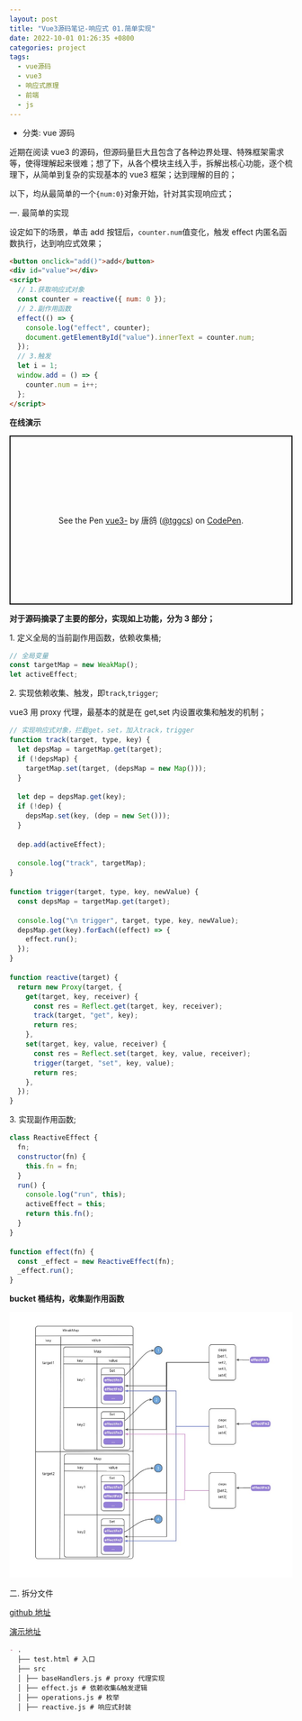 ```yaml
---
layout: post
title: "Vue3源码笔记-响应式 01.简单实现"
date: 2022-10-01 01:26:35 +0800
categories: project
tags:
  - vue源码
  - vue3
  - 响应式原理
  - 前端
  - js
---
```


- 分类: vue 源码

近期在阅读 vue3 的源码，但源码量巨大且包含了各种边界处理、特殊框架需求等，使得理解起来很难；想了下，从各个模块主线入手，拆解出核心功能，逐个梳理下，从简单到复杂的实现基本的 vue3 框架；达到理解的目的；

以下，均从最简单的一个`{num:0}`对象开始，针对其实现响应式；

<tg-tit>一. 最简单的实现</tg-tit>

设定如下的场景，单击 add 按钮后，`counter.num`值变化，触发 effect 内匿名函数执行，达到响应式效果；

```html
<button onclick="add()">add</button>
<div id="value"></div>
<script>
  // 1.获取响应式对象
  const counter = reactive({ num: 0 });
  // 2.副作用函数
  effect(() => {
    console.log("effect", counter);
    document.getElementById("value").innerText = counter.num;
  });
  // 3.触发
  let i = 1;
  window.add = () => {
    counter.num = i++;
  };
</script>
```

<b>在线演示</b>

<p class="codepen" data-height="300" data-default-tab="js,result" data-slug-hash="ExpezZY" data-preview="true" data-user="tggcs" style="height: 300px; box-sizing: border-box; display: flex; align-items: center; justify-content: center; border: 2px solid; margin: 1em 0; padding: 1em;">
  <span>See the Pen <a href="https://codepen.io/tggcs/pen/ExpezZY">
  vue3-</a> by 唐鸽 (<a href="https://codepen.io/tggcs">@tggcs</a>)
  on <a href="https://codepen.io">CodePen</a>.</span>
</p>
<script async src="https://cpwebassets.codepen.io/assets/embed/ei.js"></script>

<b>对于源码摘录了主要的部分，实现如上功能，分为 3 部分；</b>

<tg-p>1. 定义全局的当前副作用函数，依赖收集桶;</tg-p>

```js
// 全局变量
const targetMap = new WeakMap();
let activeEffect;
```

<tg-p>2. 实现依赖收集、触发，即`track`,`trigger`;</tg-p>

vue3 用 proxy 代理，最基本的就是在 get,set 内设置收集和触发的机制；

```js
// 实现响应式对象，拦截get，set，加入track，trigger
function track(target, type, key) {
  let depsMap = targetMap.get(target);
  if (!depsMap) {
    targetMap.set(target, (depsMap = new Map()));
  }

  let dep = depsMap.get(key);
  if (!dep) {
    depsMap.set(key, (dep = new Set()));
  }

  dep.add(activeEffect);

  console.log("track", targetMap);
}

function trigger(target, type, key, newValue) {
  const depsMap = targetMap.get(target);

  console.log("\n trigger", target, type, key, newValue);
  depsMap.get(key).forEach((effect) => {
    effect.run();
  });
}

function reactive(target) {
  return new Proxy(target, {
    get(target, key, receiver) {
      const res = Reflect.get(target, key, receiver);
      track(target, "get", key);
      return res;
    },
    set(target, key, value, receiver) {
      const res = Reflect.set(target, key, value, receiver);
      trigger(target, "set", key, value);
      return res;
    },
  });
}
```

<tg-p>3. 实现副作用函数;</tg-p>

```js
class ReactiveEffect {
  fn;
  constructor(fn) {
    this.fn = fn;
  }
  run() {
    console.log("run", this);
    activeEffect = this;
    return this.fn();
  }
}

function effect(fn) {
  const _effect = new ReactiveEffect(fn);
  _effect.run();
}
```

<b>bucket 桶结构，收集副作用函数</b>

<img src="/images/2022-10-01/1.jpg" >

<tg-tit>二. 拆分文件</tg-tit>

<a href="https://github.com/tggcs/sourcecode-vue3/tree/main/reactivity/vue-reactivity-v2" target="_blank" title="github地址">github 地址</a>

<a href="https://unpkg.com/sourcecode-vue3@1.0.2/reactivity/vue-reactivity-v2/test.html" target="_blank" title="演示地址">演示地址</a>

```md
- .
  ├── test.html # 入口
  ├── src  
  │ ├── baseHandlers.js # proxy 代理实现
  │ ├── effect.js # 依赖收集&触发逻辑
  │ ├── operations.js # 枚举
  │ ├── reactive.js # 响应式封装
```
